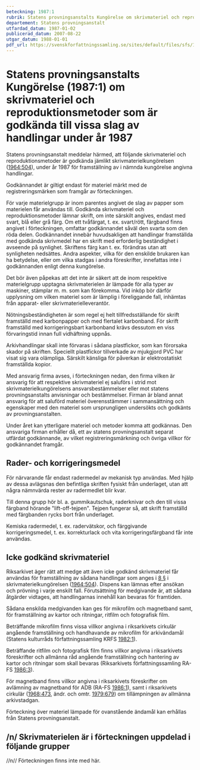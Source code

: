 ```yaml
---
beteckning: 1987:1
rubrik: Statens provningsanstalts Kungörelse om skrivmateriel och reproduktionsmetoder som är godkända till vissa slag av handlingar under år 1987
departement: Statens provningsanstalt
utfardad_datum: 1987-01-02
publicerad_datum: 2007-08-22
utgar_datum: 1988-01-01
pdf_url: https://svenskforfattningssamling.se/sites/default/files/sfs/1987-01/SFS1987-1.pdf
---
```


# Statens provningsanstalts Kungörelse (1987:1) om skrivmateriel och reproduktionsmetoder som är godkända till vissa slag av handlingar under år 1987

Statens provningsanstalt meddelar härmed, att följande skrivmateriel och reproduktionsmetoder är godkända jämlikt skrivmaterielkungörelsen ([1964:504](https://selex.se/eli/sfs/1964/504)), under år 1987 för framställning av i nämnda kungörelse angivna handlingar.

Godkännandet är giltigt endast för materiel märkt med de registreringsmärken som framgår av förteckningen.

För varje materielgrupp är inom parentes angivet de slag av papper som materielen får användas till. Godkända skrivmateriel och reproduktionsmetoder lämnar skrift, om inte särskilt angives, endast med svart, blå eller grå färg. Om ett tvåfärgat, t. ex. svart/rött, färgband finns angivet i förteckningen, omfattar godkännandet såväl den svarta som den röda delen. Godkännandet innebär huvudsakligen att handlingar framställda med godkända skrivmedel har en skrift med erforderlig beständighet i avseende på synlighet. Skriftens färg kan t. ex. förändras utan att synligheten nedsättes. Andra aspekter, vilka för den enskilde brukaren kan ha betydelse, eller om vilka stadgas i andra föreskrifter, innefattas inte i godkännanden enligt denna kungörelse.

Det bör även påpekas att det inte är säkert att de inom respektive materielgrupp upptagna skrivmaterielen är lämpade för alla typer av maskiner, stämplar m. m. som kan förekomma. Vid inköp bör därför upplysning om vilken materiel som är lämplig i föreliggande fall, inhämtas från apparat- eller skrivmaterielleverantör.

Nötningsbeständigheten är som regel ej helt tillfredsställande för skrift framställd med karbonpapper och med flertalet karbonband. För skrift framställd med korrigeringsbart karbonband krävs dessutom en viss förvaringstid innan full vidhäftning uppnås.

Arkivhandlingar skall inte förvaras i sådana plastfickor, som kan förorsaka skador på skriften. Speciellt plastfickor tillverkade av mjukgjord PVC har visat sig vara olämpliga. Särskilt känsliga för påverkan är elektrostatiskt framställda kopior.

Med ansvarig firma avses, i förteckningen nedan, den firma vilken är ansvarig för att respektive skrivmateriel ej saluförs i strid mot skrivmaterielkungörelsens ansvarsbestämmelser eller mot statens provningsanstalts anvisningar och bestämmelser. Firman är bland annat ansvarig för att saluförd materiel överensstämmer i sammansättning och egenskaper med den materiel som ursprungligen undersökts och godkänts av provningsanstalten.

Under året kan ytterligare materiel och metoder komma att godkännas. Den ansvariga firman erhåller då, ett av statens provningsanstalt separat utfärdat godkännande, av vilket registreringsmärkning och övriga villkor för godkännandet framgår.

## Rader- och korrigeringsmedel

För närvarande får endast radermedel av mekanisk typ användas. Med hjälp av dessa avlägsnas den befintliga skriften fysiskt från underlaget, utan att några nämnvärda rester av radermedlet blir kvar.

Till denna grupp hör bl. a. gummikautschuk, raderknivar och den till vissa färgband hörande "lift-off-tejpen". Tejpen fungerar så, att skrift framställd med färgbanden rycks bort från underlaget.

Kemiska radermedel, t. ex. radervätskor, och färggivande korrigeringsmedel, t. ex. korrekturlack och vita korrigeringsfärgband får inte användas.

## Icke godkänd skrivmateriel

Riksarkivet äger rätt att medge att även icke godkänd skrivmateriel får användas för framställning av sådana handlingar som anges i [8 §](#8) i skrivmaterielkungörelsen ([1964:504](https://selex.se/eli/sfs/1964/504)). Dispens kan lämnas efter ansökan och prövning i varje enskilt fall. Förutsättning för medgivande är, att sådana åtgärder vidtages, att handlingarnas innehåll kan bevaras för framtiden.

Sådana enskilda medgivanden kan ges för mikrofilm och magnetband samt, för framställning av kartor och ritningar, ritfilm och fotografisk film.

Beträffande mikrofilm finns vissa villkor angivna i riksarkivets cirkulär angående framställning och handhavande av mikrofilm för arkivändamål (Statens kulturråds författningssamling KRFS [1982:1](https://selex.se/eli/sfs/1982/1)).

Beträffande ritfilm och fotografisk film finns villkor angivna i riksarkivets föreskrifter och allmänna råd angående framställning och hantering av kartor och ritningar som skall bevaras (Riksarkivets författningssamling RA-FS [1986:3](https://selex.se/eli/sfs/1986/3)).

För magnetband finns villkor angivna i riksarkivets föreskrifter om avlämning av magnetband för ADB (RA-FS [1986:1](https://selex.se/eli/sfs/1986/1)), samt i riksarkivets cirkulär ([1968:473](https://selex.se/eli/sfs/1968/473), ändr. och omtr. [1979:679](https://selex.se/eli/sfs/1979/679)) om tillämpningen av allmänna arkivstadgan.

Förteckning över materiel lämpade för ovanstående ändamål kan erhållas från Statens provningsanstalt.

## /n/ Skrivmaterielen är i förteckningen uppdelad i följande grupper

//n// Förteckningen finns inte med här.